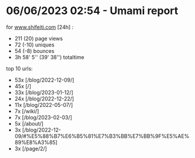 # 06/06/2023 02:54 - Umami report
for www.shifeiti.com [24h] :

 - 211 (20) page views
 - 72 (-10) uniques
 - 54 (-8) bounces
 - 3h 58' 5'' (39' 38'') totaltime


top 10 urls:
 - 53x [/blog/2022-12-09/]
 - 45x [/]
 - 33x [/blog/2023-01-12/]
 - 24x [/blog/2022-12-22/]
 - 11x [/blog/2022-05-07/]
 - 7x [/wiki/]
 - 7x [/blog/2023-02-03/]
 - 5x [/about/]
 - 3x [/blog/2022-12-09/#%E5%88%B7%E6%B5%81%E7%B3%BB%E7%BB%9F%E5%AE%89%E8%A3%85]
 - 3x [/page/2/]


